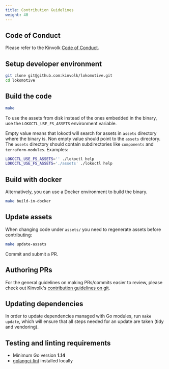 ```yaml
---
title: Contribution Guidelines
weight: 40
---
```


## Code of Conduct

Please refer to the Kinvolk [Code of Conduct](https://github.com/kinvolk/contribution/blob/master/CODE_OF_CONDUCT.md).

## Setup developer environment

```bash
git clone git@github.com:kinvolk/lokomotive.git
cd lokomotive
```

## Build the code

```bash
make
```

To use the assets from disk instead of the ones embedded in the binary,
use the `LOKOCTL_USE_FS_ASSETS` environment variable.

Empty value means that lokoctl will search for assets in `assets`
directory where the binary is.
Non empty value should point to the `assets` directory.
The `assets` directory should contain subdirectories like `components`
and `terraform-modules`. Examples:

```bash
LOKOCTL_USE_FS_ASSETS='' ./lokoctl help
LOKOCTL_USE_FS_ASSETS='./assets' ./lokoctl help
```

## Build with docker

Alternatively, you can use a Docker environment to build the binary.

```bash
make build-in-docker
```

## Update assets

When changing code under `assets/` you need to regenerate assets before
contributing:

```bash
make update-assets
```

Commit and submit a PR.

## Authoring PRs

For the general guidelines on making PRs/commits easier to review, please check out
Kinvolk's
[contribution guidelines on git](https://github.com/kinvolk/contribution/tree/master/topics/git.md).

## Updating dependencies

In order to update dependencies managed with Go modules, run `make update`,
which will ensure that all steps needed for an update are taken (tidy and vendoring).

## Testing and linting requirements

- Minimum Go version **1.14**
- [golangci-lint](https://github.com/golangci/golangci-lint) installed locally

